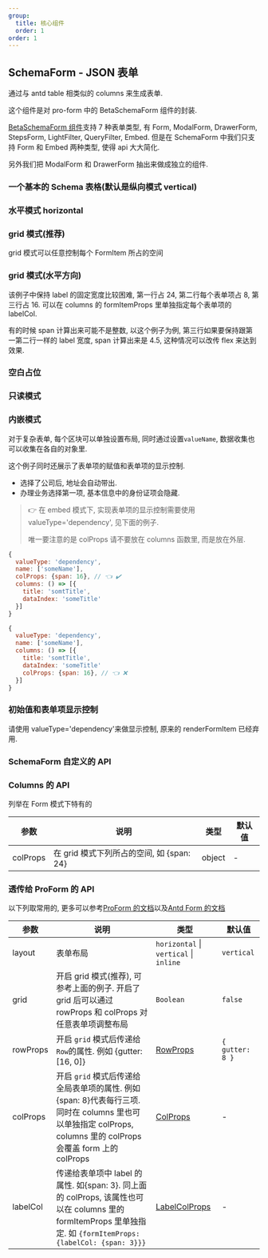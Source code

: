 ```yaml
---
group:
  title: 核心组件
  order: 1
order: 1
---
```


## SchemaForm - JSON 表单

通过与 antd table 相类似的 columns 来生成表单.

这个组件是对 pro-form 中的 BetaSchemaForm 组件的封装.

[BetaSchemaForm 组件](https://procomponents.ant.design/components/schema-form#proformlayouttype)支持 7 种表单类型, 有 Form, ModalForm, DrawerForm, StepsForm, LightFilter, QueryFilter, Embed. 但是在 SchemaForm 中我们只支持 Form 和 Embed 两种类型, 使得 api 大大简化.

另外我们把 ModalForm 和 DrawerForm 抽出来做成独立的组件.

### 一个基本的 Schema 表格(默认是纵向模式 vertical)

<code src="./basic/index.tsx"></code>

### 水平模式 horizontal

<code src="./horizontal/index.tsx"></code>

### grid 模式(推荐)

grid 模式可以任意控制每个 FormItem 所占的空间

<code src="./grid/index.tsx"></code>

### grid 模式(水平方向)

该例子中保持 label 的固定宽度比较困难, 第一行占 24, 第二行每个表单项占 8, 第三行占 16. 可以在 columns 的 formItemProps 里单独指定每个表单项的 labelCol.

有的时候 span 计算出来可能不是整数, 以这个例子为例, 第三行如果要保持跟第一第二行一样的 label 宽度, span 计算出来是 4.5, 这种情况可以改传 flex 来达到效果.

<code src="./gridHorizontal/index.tsx"></code>

### 空白占位

<code src="./placeholder/index.tsx"></code>

### 只读模式

<code src="./readonly/index.tsx"></code>

### 内嵌模式

对于复杂表单, 每个区块可以单独设置布局, 同时通过设置`valueName`, 数据收集也可以收集在各自的对象里.

这个例子同时还展示了表单项的赋值和表单项的显示控制.

- 选择了公司后, 地址会自动带出.
- 办理业务选择第一项, 基本信息中的身份证项会隐藏.

> 👉 在 embed 模式下, 实现表单项的显示控制需要使用 valueType='dependency', 见下面的例子.
>
> 唯一要注意的是 colProps 请不要放在 columns 函数里, 而是放在外层.

```js
{
  valueType: 'dependency',
  name: ['someName'],
  colProps: {span: 16}, // 👈 ✔️
  columns: () => [{
    title: 'somtTitle',
    dataIndex: 'someTitle'
  }]
}

{
  valueType: 'dependency',
  name: ['someName'],
  columns: () => [{
    title: 'somtTitle',
    dataIndex: 'someTitle'
    colProps: {span: 16}, // 👈 ❌
  }]
}
```

<code src="./embed/index.tsx"></code>

### 初始值和表单项显示控制

请使用 valueType='dependency'来做显示控制, 原来的 renderFormItem 已经弃用.

<code src="./initValue/index.tsx"></code>

### SchemaForm 自定义的 API

<API exports='["Self"]' hideTitle src="../../../src/SchemaForm/index.tsx"></API>

### Columns 的 API

列举在 Form 模式下特有的

| 参数     | 说明                                      | 类型   | 默认值 |
| -------- | ----------------------------------------- | ------ | ------ |
| colProps | 在 grid 模式下列所占的空间, 如 {span: 24} | object | -      |

### 透传给 ProForm 的 API

以下列取常用的, 更多可以参考[ProForm 的文档](https://procomponents.ant.design/components/form#proform)以及[Antd Form 的文档](https://ant.design/components/form-cn/#API)

| 参数 | 说明 | 类型 | 默认值 |
| --- | --- | --- | --- |
| layout | 表单布局 | `horizontal` \| `vertical` \| `inline` | `vertical` |
| grid | 开启 grid 模式(推荐), 可参考上面的例子. 开启了 grid 后可以通过 rowProps 和 colProps 对任意表单项调整布局 | `Boolean` | `false` |
| rowProps | 开启 `grid` 模式后传递给 `Row`的属性. 例如 {gutter: [16, 0]} | [RowProps](https://ant.design/components/grid/#Row) | `{ gutter: 8 }` |
| colProps | 开启 `grid` 模式后传递给全局表单项的属性. 例如 {span: 8}代表每行三项. 同时在 columns 里也可以单独指定 colProps, columns 里的 colProps 会覆盖 form 上的 colProps | [ColProps](https://ant.design/components/grid/#Col) | - |
| labelCol | 传递给表单项中 label 的属性. 如{span: 3}. 同上面的 colProps, 该属性也可以在 columns 里的 formItemProps 里单独指定. 如 `{formItemProps: {labelCol: {span: 3}}}` | [LabelColProps](https://ant.design/components/grid-cn/#Col) | - |
